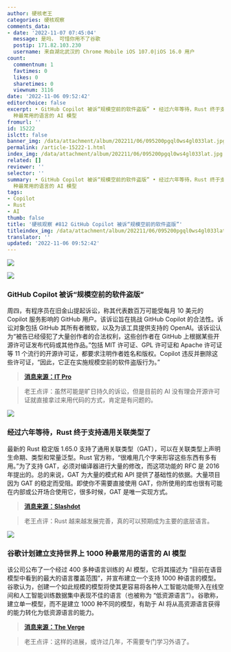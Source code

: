 ```yaml
---
author: 硬核老王
categories: 硬核观察
comments_data:
- date: '2022-11-07 07:45:04'
  message: 是吗， 可惜你用不了谷歌
  postip: 171.82.103.230
  username: 来自湖北武汉的 Chrome Mobile iOS 107.0|iOS 16.0 用户
count:
  commentnum: 1
  favtimes: 0
  likes: 0
  sharetimes: 0
  viewnum: 3116
date: '2022-11-06 09:52:42'
editorchoice: false
excerpt: • GitHub Copilot 被诉“规模空前的软件盗版” • 经过六年等待，Rust 终于支持通用关联类型了 • 谷歌计划建立支持世界上 1000
  种最常用的语言的 AI 模型
fromurl: ''
id: 15222
islctt: false
banner_img: /data/attachment/album/202211/06/095200pgql0ws4gl033lat.jpg
permalink: /article-15222-1.html
index_img: /data/attachment/album/202211/06/095200pgql0ws4gl033lat.jpg
related: []
reviewer: ''
selector: ''
summary: • GitHub Copilot 被诉“规模空前的软件盗版” • 经过六年等待，Rust 终于支持通用关联类型了 • 谷歌计划建立支持世界上 1000
  种最常用的语言的 AI 模型
tags:
- Copilot
- Rust
- AI
thumb: false
title: '硬核观察 #812 GitHub Copilot 被诉“规模空前的软件盗版”'
titleindex_img: /data/attachment/album/202211/06/095200pgql0ws4gl033lat.jpg
translator: ''
updated: '2022-11-06 09:52:42'
---
```


![](/data/attachment/album/202211/06/095200pgql0ws4gl033lat.jpg)


![](/data/attachment/album/202211/06/095205w9zss5ya5w95oos9.jpg)


### GitHub Copilot 被诉“规模空前的软件盗版”


周四，有程序员在旧金山提起诉讼，称其代表数百万可能受每月 10 美元的 Copilot 服务影响的 GitHub 用户。该诉讼旨在挑战 GitHub Copilot 的合法性。诉讼对象包括 GitHub 其所有者微软，以及为该工具提供支持的 OpenAI。该诉讼认为“被告已经侵犯了大量创作者的合法权利，这些创作者在 GitHub 上根据某些开源许可证发布代码或其他作品。”包括 MIT 许可证、GPL 许可证和 Apache 许可证等 11 个流行的开源许可证，都要求注明作者姓名和版权。Copilot 违反并删除这些许可证，“因此，它正在实施规模空前的软件盗版行为。”



> 
> **[消息来源：IT Pro](https://www.itpro.co.uk/software/369456/github-copilot-sued-over-software-piracy-on-unprecendented-scale)**
> 
> 
> 



> 
> 老王点评：虽然可能是旷日持久的诉讼，但是目前的 AI 没有理会开源许可证就直接拿过来用代码的方式，肯定是有问题的。
> 
> 
> 


![](/data/attachment/album/202211/06/095213bsuu1411u0j4zxsu.jpg)


### 经过六年等待，Rust 终于支持通用关联类型了


最新的 Rust 稳定版 1.65.0 支持了通用关联类型（GAT），可以在关联类型上声明生命期、类型和常量泛型。Rust 官方称，“很难用几个字来形容这些东西有多有用。”为了支持 GAT，必须对编译器进行大量的修改，而这项功能的 RFC 是 2016 年提出的。总的来说，GAT 为大量的模式和 API 提供了基础性的依据。大量项目因为 GAT 的稳定而受阻。即使你不需要直接使用 GAT，你所使用的库也很有可能在内部或公开场合使用它，很多时候，GAT 是唯一实现方式。



> 
> **[消息来源：Slashdot](https://developers.slashdot.org/story/22/11/05/2048240/new-features-in-rust-include-generic-associated-types-gats-after-six-year-wait)**
> 
> 
> 



> 
> 老王点评：Rust 越来越发展完善，真的可以预期成为主要的底层语言。
> 
> 
> 


![](/data/attachment/album/202211/06/095226gpgvopmm6yy486o6.jpg)


### 谷歌计划建立支持世界上 1000 种最常用的语言的 AI 模型


该公司公布了一个经过 400 多种语言训练的 AI 模型，它将其描述为 “目前在语音模型中看到的最大的语言覆盖范围”，并宣布建立一个支持 1000 种语言的模型。谷歌认为，创建一个如此规模的模型将使其更容易将各种人工智能功能带入在线空间和人工智能训练数据集中表现不佳的语言（也被称为 “低资源语言”）。谷歌称，建立单一模型，而不是建立 1000 种不同的模型，有助于 AI 将从高资源语言获得的能力转化为低资源语言的能力。



> 
> **[消息来源：The Verge](https://www.theverge.com/2022/11/2/23434360/google-1000-languages-initiative-ai-llm-research-project)**
> 
> 
> 



> 
> 老王点评：这样的进展，或许过几年，不需要专门学习外语了。
> 
> 
>